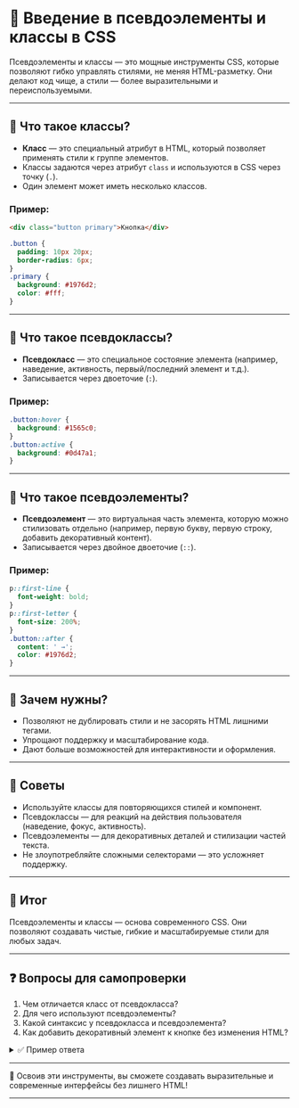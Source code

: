 # 📌 Введение в псевдоэлементы и классы в CSS

Псевдоэлементы и классы — это мощные инструменты CSS, которые позволяют гибко управлять стилями, не меняя HTML-разметку. Они делают код чище, а стили — более выразительными и переиспользуемыми.

---

## 🔹 Что такое классы?
- **Класс** — это специальный атрибут в HTML, который позволяет применять стили к группе элементов.
- Классы задаются через атрибут `class` и используются в CSS через точку (`.`).
- Один элемент может иметь несколько классов.

### Пример:
```html
<div class="button primary">Кнопка</div>
```
```css
.button {
  padding: 10px 20px;
  border-radius: 6px;
}
.primary {
  background: #1976d2;
  color: #fff;
}
```

---

## 🔹 Что такое псевдоклассы?
- **Псевдокласс** — это специальное состояние элемента (например, наведение, активность, первый/последний элемент и т.д.).
- Записывается через двоеточие (`:`).

### Пример:
```css
.button:hover {
  background: #1565c0;
}
.button:active {
  background: #0d47a1;
}
```

---

## 🔹 Что такое псевдоэлементы?
- **Псевдоэлемент** — это виртуальная часть элемента, которую можно стилизовать отдельно (например, первую букву, первую строку, добавить декоративный контент).
- Записывается через двойное двоеточие (`::`).

### Пример:
```css
p::first-line {
  font-weight: bold;
}
p::first-letter {
  font-size: 200%;
}
.button::after {
  content: ' →';
  color: #1976d2;
}
```

---

## 🔹 Зачем нужны?
- Позволяют не дублировать стили и не засорять HTML лишними тегами.
- Упрощают поддержку и масштабирование кода.
- Дают больше возможностей для интерактивности и оформления.

---

## 🔹 Советы
- Используйте классы для повторяющихся стилей и компонент.
- Псевдоклассы — для реакций на действия пользователя (наведение, фокус, активность).
- Псевдоэлементы — для декоративных деталей и стилизации частей текста.
- Не злоупотребляйте сложными селекторами — это усложняет поддержку.

---

## 🎯 Итог

Псевдоэлементы и классы — основа современного CSS. Они позволяют создавать чистые, гибкие и масштабируемые стили для любых задач.

---

## ❓ Вопросы для самопроверки

1. Чем отличается класс от псевдокласса?
2. Для чего используют псевдоэлементы?
3. Какой синтаксис у псевдокласса и псевдоэлемента?
4. Как добавить декоративный элемент к кнопке без изменения HTML?

<details>
<summary>✅ Пример ответа</summary>

1. Класс — это атрибут в HTML, псевдокласс — состояние элемента (например, :hover).
2. Для стилизации частей элемента или добавления декоративного контента.
3. Псевдокласс — через `:`, псевдоэлемент — через `::`.
4. С помощью `.button::after { content: '→'; }`.

</details>

---

🎉 Освоив эти инструменты, вы сможете создавать выразительные и современные интерфейсы без лишнего HTML! 

---